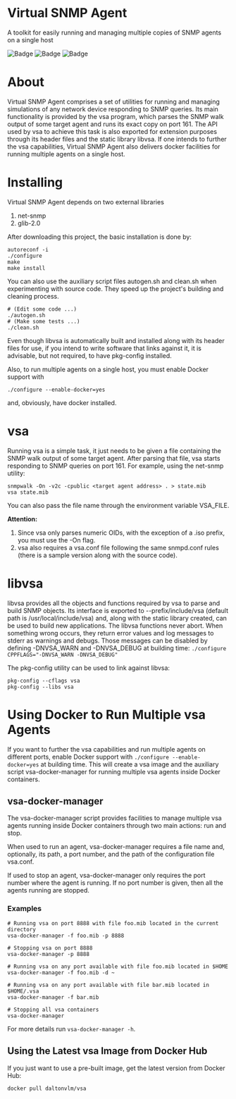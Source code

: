 # Virtual SNMP Agent
A toolkit for easily running and managing multiple copies of SNMP agents on a single host

![Badge](https://img.shields.io/badge/version-v1.0.0-blue) ![Badge](https://img.shields.io/badge/doxygen-missing-red) ![Badge](https://img.shields.io/badge/tests-missing-red)

# About
Virtual SNMP Agent comprises a set of utilities for running and managing simulations of any network device responding to SNMP queries. Its main functionality is provided by the vsa program, which parses the SNMP walk output of some target agent and runs its exact copy on port 161. The API used by vsa to achieve this task is also exported for extension purposes through its header files and the static library libvsa. If one intends to further the vsa capabilities, Virtual SNMP Agent also delivers docker facilities for running multiple agents on a single host.

# Installing
Virtual SNMP Agent depends on two external libraries
1. net-snmp
2. glib-2.0

After downloading this project, the basic installation is done by:
```
autoreconf -i
./configure
make
make install
```

You can also use the auxiliary script files autogen.sh and clean.sh when experimenting with source code. They speed up the project's building and cleaning process.
```
# (Edit some code ...)
./autogen.sh
# (Make some tests ...)
./clean.sh
```

Even though libvsa is automatically built and installed along with its header files for use, if you intend to write software that links against it, it is advisable, but not required, to have pkg-config installed.

Also, to run multiple agents on a single host, you must enable Docker support with
```
./configure --enable-docker=yes
```
and, obviously, have docker installed.

# vsa
Running vsa is a simple task, it just needs to be given a file containing the SNMP walk output of some target agent. After parsing that file, vsa starts responding to SNMP queries on port 161. For example, using the net-snmp utility:
```
snmpwalk -On -v2c -cpublic <target agent address> . > state.mib
vsa state.mib
```
You can also pass the file name through the environment variable VSA_FILE.

__Attention:__
1. Since vsa only parses numeric OIDs, with the exception of a .iso prefix, you must use the -On flag.
2. vsa also requires a vsa.conf file following the same snmpd.conf rules (there is a sample version along with the source code).

# libvsa
libvsa provides all the objects and functions required by vsa to parse and build SNMP objects. Its interface is exported to --prefix/include/vsa (default path is /usr/local/include/vsa) and, along with the static library created, can be used to build new applications. The libvsa functions never abort. When something wrong occurs, they return error values and log messages to stderr as warnings and debugs. Those messages can be disabled by defining -DNVSA_WARN and -DNVSA_DEBUG at building time:
`./configure CPPFLAGS="-DNVSA_WARN -DNVSA_DEBUG"`

The pkg-config utility can be used to link against libvsa:
```
pkg-config --cflags vsa
pkg-config --libs vsa
```

# Using Docker to Run Multiple vsa Agents
If you want to further the vsa capabilities and run multiple agents on different ports, enable Docker support with `./configure --enable-docker=yes` at building time. This will create a vsa image and the auxiliary script vsa-docker-manager for running multiple vsa agents inside Docker containers.

## vsa-docker-manager
The vsa-docker-manager script provides facilities to manage multiple vsa agents running inside Docker containers through two main actions:
run and stop.

When used to run an agent, vsa-docker-manager requires a file name and, optionally, its path, a port number, and the path
of the configuration file vsa.conf.

If used to stop an agent, vsa-docker-manager only requires the port number where the agent is running. If no port number
is given, then all the agents running are stopped.

### Examples
```
# Running vsa on port 8888 with file foo.mib located in the current directory
vsa-docker-manager -f foo.mib -p 8888

# Stopping vsa on port 8888
vsa-docker-manager -p 8888

# Running vsa on any port available with file foo.mib located in $HOME
vsa-docker-manager -f foo.mib -d ~

# Running vsa on any port available with file bar.mib located in $HOME/.vsa
vsa-docker-manager -f bar.mib

# Stopping all vsa containers
vsa-docker-manager
```

For more details run `vsa-docker-manager -h`.

## Using the Latest vsa Image from Docker Hub
If you just want to use a pre-built image, get the latest version from Docker Hub:
```
docker pull daltonvlm/vsa
```
